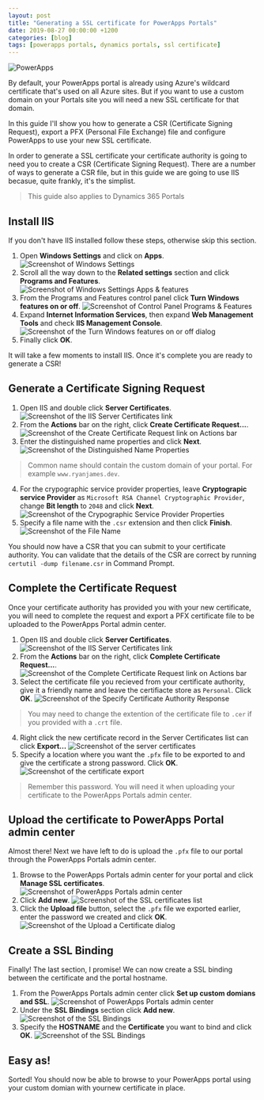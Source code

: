 ```yaml
---
layout: post
title: "Generating a SSL certificate for PowerApps Portals"
date: 2019-08-27 00:00:00 +1200
categories: [blog]
tags: [powerapps portals, dynamics portals, ssl certificate]
---
```

![PowerApps](/assets/images/2019-08-27-generating-a-ssl-certificate-for-powerapps-portals/banner.png)

By default, your PowerApps portal is already using Azure's wildcard certificate that's used on all Azure sites. But if you want to use a custom domain on your Portals site you will need a new SSL certificate for that domain.

In this guide I'll show you how to generate a CSR (Certificate Signing Request), export a PFX (Personal File Exchange) file and configure PowerApps to use your new SSL certificate.

In order to generate a SSL certificate your certificate authority is going to need you to create a CSR (Certificate Signing Request). There are a number of ways to generate a CSR file, but in this guide we are going to use IIS becasue, quite frankly, it's the simplist.

> This guide also applies to Dynamics 365 Portals

## Install IIS
If you don't have IIS installed follow these steps, otherwise skip this section.
1. Open **Windows Settings** and click on **Apps**.
![Screenshot of Windows Settings](/assets/images/2019-08-27-generating-a-ssl-certificate-for-powerapps-portals/windows-settings.png "Windows Settings")
2. Scroll all the way down to the **Related settings** section and click **Programs and Features**.
![Screenshot of Windows Settings Apps & features](/assets/images/2019-08-27-generating-a-ssl-certificate-for-powerapps-portals/windows-settings-apps-and-features.png "Apps & features")
3. From the Programs and Features control panel click **Turn Windows features on or off**.
![Screenshot of Control Panel Programs & Features](/assets/images/2019-08-27-generating-a-ssl-certificate-for-powerapps-portals/control-panel-programs-and-features.png "Programs & Features")
4. Expand **Internet Information Services**, then expand **Web Management Tools** and check **IIS Management Console**.
![Screenshot of the Turn Windows features on or off dialog](/assets/images/2019-08-27-generating-a-ssl-certificate-for-powerapps-portals/control-panel-windows-features.png "Turn Windows features on or off")
5. Finally click **OK**.

It will take a few moments to install IIS. Once it's complete you are ready to generate a CSR!

## Generate a Certificate Signing Request
1. Open IIS and double click **Server Certificates**.
![Screenshot of the IIS Server Certificates link](/assets/images/2019-08-27-generating-a-ssl-certificate-for-powerapps-portals/iis-server-certificates.png "IIS Server Certificates")
2. From the **Actions** bar on the right, click **Create Certificate Request...**.\
![Screenshot of the Create Certificate Request link on Actions bar](/assets/images/2019-08-27-generating-a-ssl-certificate-for-powerapps-portals/iis-actions-create-certificate-request.png "Create Certificate Request")
3. Enter the distinguished name properties and click **Next**.
![Screenshot of the Distinguished Name Properties](/assets/images/2019-08-27-generating-a-ssl-certificate-for-powerapps-portals/iis-distinguished-name-properties.png "Distinguished Name Properties")
> Common name should contain the custom domain of your portal. For example `www.ryanjames.dev`.
4. For the crypographic service provider properties, leave **Cryptograpic service Provider** as `Microsoft RSA Channel Cryptographic Provider`, change **Bit length** to `2048` and click **Next**.
![Screenshot of the Crypographic Service Provider Properties](/assets/images/2019-08-27-generating-a-ssl-certificate-for-powerapps-portals/iis-cryptographics-service-provider-properties.png "Crypographic Service Provider Properties")
5. Specify a file name with the `.csr` extension and then click **Finish**.
![Screenshot of the File Name](/assets/images/2019-08-27-generating-a-ssl-certificate-for-powerapps-portals/iis-file-name.png "File Name")

You should now have a CSR that you can submit to your certificate authority. You can validate that the details of the CSR are correct by running `certutil -dump filename.csr` in Command Prompt.

## Complete the Certificate Request

Once your certificate authority has provided you with your new certificate, you will need to complete the request and export a PFX certificate file to be uploaded to the PowerApps Portal admin center.

1. Open IIS and double click **Server Certificates**.
![Screenshot of the IIS Server Certificates link](/assets/images/2019-08-27-generating-a-ssl-certificate-for-powerapps-portals/iis-server-certificates.png "IIS Server Certificates")
2. From the **Actions** bar on the right, click **Complete Certificate Request...**.
![Screenshot of the Complete Certificate Request link on Actions bar](/assets/images/2019-08-27-generating-a-ssl-certificate-for-powerapps-portals/iis-actions-complete-certificate-request.png "Complete Certificate Request")
3. Select the certificate file you recieved from your certificate authority, give it a friendly name and leave the certifiacte store as `Personal`. Click **OK**.
![Screenshot of the Specify Certificate Authority Response](/assets/images/2019-08-27-generating-a-ssl-certificate-for-powerapps-portals/iis-specify-certificate-authority-response.png "Specify Certificate Authority Response")
> You may need to change the extention of the certificate file to `.cer` if you  provided with a `.crt` file.
4. Right click the new certificate record in the Server Certificates list can click **Export...**
![Screenshot of the server certificates](/assets/images/2019-08-27-generating-a-ssl-certificate-for-powerapps-portals/iis-certificate-list.png "Server Certificates")
5. Specify a location where you want the `.pfx` file to be exported to and give the certificate a strong password. Click **OK**.\
![Screenshot of the certificate export](/assets/images/2019-08-27-generating-a-ssl-certificate-for-powerapps-portals/iis-certificate-export.png "Export Certificate")
> Remember this password. You will need it when uploading your certificate to the PowerApps Portals admin center.


## Upload the certificate to PowerApps Portal admin center
Almost there! Next we have left to do is upload the `.pfx` file to our portal through the PowerApps Portals admin center.

1. Browse to the PowerApps Portals admin center for your portal and click **Manage SSL certificates**.
![Screenshot of PowerApps Portals admin center](/assets/images/2019-08-27-generating-a-ssl-certificate-for-powerapps-portals/powerapps-managed-ssl-certificates.png "Manage SSL Certificates")
2. Click **Add new**.
![Screenshot of the SSL certificates list](/assets/images/2019-08-27-generating-a-ssl-certificate-for-powerapps-portals/powerapps-managed-ssl-certificates-add-new.png "Add new")
3. Click the **Upload file** button, select the `.pfx` file we exported earlier, enter the password we created and click **OK**.
![Screenshot of the Upload a Certificate dialog](/assets/images/2019-08-27-generating-a-ssl-certificate-for-powerapps-portals/powerapps-managed-ssl-certificates-upload.png "Upload a Certificate")

## Create a SSL Binding
Finally! The last section, I promise! We can now create a SSL binding between the certificate and the portal hostname.
1. From the PowerApps Portals admin center click **Set up custom domians and SSL**.
![Screenshot of PowerApps Portals admin center](/assets/images/2019-08-27-generating-a-ssl-certificate-for-powerapps-portals/powerapps-setup-custom-domains-and-ssl.png "Setup custom domians and SSL")
2. Under the **SSL Bindings** section click **Add new**.
![Screenshot of the SSL Bindings](/assets/images/2019-08-27-generating-a-ssl-certificate-for-powerapps-portals/powerapps-ssl-binding-add-new.png "Add new")
3. Specify the **HOSTNAME** and the **Certificate** you want to bind and click **OK**.
![Screenshot of the SSL Bindings](/assets/images/2019-08-27-generating-a-ssl-certificate-for-powerapps-portals/powerapps-add-ssl-binding.png "Add SSL Binding")

## Easy as!

Sorted! You should now  be able to browse to your PowerApps portal using your custom domian with yournew certificate in place.
